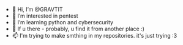 - 👋 Hi, I’m @GRAVTIT
- 👀 I’m interested in pentest
- 🌱 I’m learning python and cybersecurity
- 💞️ If u there - probably, u find it from another place :)
- 📫 I'm trying to make smthing in my repositories. it's just trying :3

<!---
GRAVTIT/GRAVTIT is a ✨ special ✨ repository because its `README.md` (this file) appears on your GitHub profile.
You can click the Preview link to take a look at your changes.
--->
